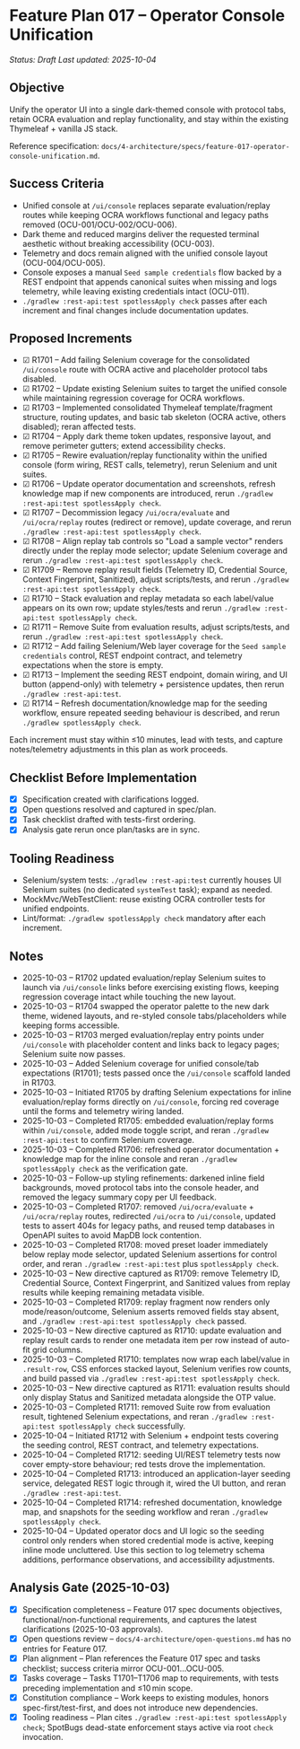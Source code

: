 # Feature Plan 017 – Operator Console Unification

_Status: Draft_
_Last updated: 2025-10-04_

## Objective
Unify the operator UI into a single dark-themed console with protocol tabs, retain OCRA evaluation and replay functionality, and stay within the existing Thymeleaf + vanilla JS stack.

Reference specification: `docs/4-architecture/specs/feature-017-operator-console-unification.md`.

## Success Criteria
- Unified console at `/ui/console` replaces separate evaluation/replay routes while keeping OCRA workflows functional and legacy paths removed (OCU-001/OCU-002/OCU-006).
- Dark theme and reduced margins deliver the requested terminal aesthetic without breaking accessibility (OCU-003).
- Telemetry and docs remain aligned with the unified console layout (OCU-004/OCU-005).
- Console exposes a manual `Seed sample credentials` flow backed by a REST endpoint that appends canonical suites when missing and logs telemetry, while leaving existing credentials intact (OCU-011).
- `./gradlew :rest-api:test spotlessApply check` passes after each increment and final changes include documentation updates.

## Proposed Increments
- ☑ R1701 – Add failing Selenium coverage for the consolidated `/ui/console` route with OCRA active and placeholder protocol tabs disabled.
- ☑ R1702 – Update existing Selenium suites to target the unified console while maintaining regression coverage for OCRA workflows.
- ☑ R1703 – Implemented consolidated Thymeleaf template/fragment structure, routing updates, and basic tab skeleton (OCRA active, others disabled); reran affected tests.
- ☑ R1704 – Apply dark theme token updates, responsive layout, and remove perimeter gutters; extend accessibility checks.
- ☑ R1705 – Rewire evaluation/replay functionality within the unified console (form wiring, REST calls, telemetry), rerun Selenium and unit suites.
- ☑ R1706 – Update operator documentation and screenshots, refresh knowledge map if new components are introduced, rerun `./gradlew :rest-api:test spotlessApply check`.
- ☑ R1707 – Decommission legacy `/ui/ocra/evaluate` and `/ui/ocra/replay` routes (redirect or remove), update coverage, and rerun `./gradlew :rest-api:test spotlessApply check`.
- ☑ R1708 – Align replay tab controls so "Load a sample vector" renders directly under the replay mode selector; update Selenium coverage and rerun `./gradlew :rest-api:test spotlessApply check`.
- ☑ R1709 – Remove replay result fields (Telemetry ID, Credential Source, Context Fingerprint, Sanitized), adjust scripts/tests, and rerun `./gradlew :rest-api:test spotlessApply check`.
- ☑ R1710 – Stack evaluation and replay metadata so each label/value appears on its own row; update styles/tests and rerun `./gradlew :rest-api:test spotlessApply check`.
- ☑ R1711 – Remove Suite from evaluation results, adjust scripts/tests, and rerun `./gradlew :rest-api:test spotlessApply check`.
- ☑ R1712 – Add failing Selenium/Web layer coverage for the `Seed sample credentials` control, REST endpoint contract, and telemetry expectations when the store is empty.
- ☑ R1713 – Implement the seeding REST endpoint, domain wiring, and UI button (append-only) with telemetry + persistence updates, then rerun `./gradlew :rest-api:test`.
- ☑ R1714 – Refresh documentation/knowledge map for the seeding workflow, ensure repeated seeding behaviour is described, and rerun `./gradlew spotlessApply check`.

Each increment must stay within ≤10 minutes, lead with tests, and capture notes/telemetry adjustments in this plan as work proceeds.

## Checklist Before Implementation
- [x] Specification created with clarifications logged.
- [x] Open questions resolved and captured in spec/plan.
- [x] Task checklist drafted with tests-first ordering.
- [x] Analysis gate rerun once plan/tasks are in sync.

## Tooling Readiness
- Selenium/system tests: `./gradlew :rest-api:test` currently houses UI Selenium suites (no dedicated `systemTest` task); expand as needed.
- MockMvc/WebTestClient: reuse existing OCRA controller tests for unified endpoints.
- Lint/format: `./gradlew spotlessApply check` mandatory after each increment.

## Notes

- 2025-10-03 – R1702 updated evaluation/replay Selenium suites to launch via `/ui/console` links before exercising existing flows, keeping regression coverage intact while touching the new layout.
- 2025-10-03 – R1704 swapped the operator palette to the new dark theme, widened layouts, and re-styled console tabs/placeholders while keeping forms accessible.
- 2025-10-03 – R1703 merged evaluation/replay entry points under `/ui/console` with placeholder content and links back to legacy pages; Selenium suite now passes.
- 2025-10-03 – Added Selenium coverage for unified console/tab expectations (R1701); tests passed once the `/ui/console` scaffold landed in R1703.
- 2025-10-03 – Initiated R1705 by drafting Selenium expectations for inline evaluation/replay forms directly on `/ui/console`, forcing red coverage until the forms and telemetry wiring landed.
- 2025-10-03 – Completed R1705: embedded evaluation/replay forms within `/ui/console`, added mode toggle script, and reran `./gradlew :rest-api:test` to confirm Selenium coverage.
- 2025-10-03 – Completed R1706: refreshed operator documentation + knowledge map for the inline console and reran `./gradlew spotlessApply check` as the verification gate.
- 2025-10-03 – Follow-up styling refinements: darkened inline field backgrounds, moved protocol tabs into the console header, and removed the legacy summary copy per UI feedback.
- 2025-10-03 – Completed R1707: removed `/ui/ocra/evaluate` + `/ui/ocra/replay` routes, redirected `/ui/ocra` to `/ui/console`, updated tests to assert 404s for legacy paths, and reused temp databases in OpenAPI suites to avoid MapDB lock contention.
- 2025-10-03 – Completed R1708: moved preset loader immediately below replay mode selector, updated Selenium assertions for control order, and reran `./gradlew :rest-api:test` plus `spotlessApply check`.
- 2025-10-03 – New directive captured as R1709: remove Telemetry ID, Credential Source, Context Fingerprint, and Sanitized values from replay results while keeping remaining metadata visible.
- 2025-10-03 – Completed R1709: replay fragment now renders only mode/reason/outcome, Selenium asserts removed fields stay absent, and `./gradlew :rest-api:test spotlessApply check` passed.
- 2025-10-03 – New directive captured as R1710: update evaluation and replay result cards to render one metadata item per row instead of auto-fit grid columns.
- 2025-10-03 – Completed R1710: templates now wrap each label/value in `.result-row`, CSS enforces stacked layout, Selenium verifies row counts, and build passed via `./gradlew :rest-api:test spotlessApply check`.
- 2025-10-03 – New directive captured as R1711: evaluation results should only display Status and Sanitized metadata alongside the OTP value.
- 2025-10-03 – Completed R1711: removed Suite row from evaluation result, tightened Selenium expectations, and reran `./gradlew :rest-api:test spotlessApply check` successfully.
- 2025-10-04 – Initiated R1712 with Selenium + endpoint tests covering the seeding control, REST contract, and telemetry expectations.
- 2025-10-04 – Completed R1712: seeding UI/REST telemetry tests now cover empty-store behaviour; red tests drove the implementation.
- 2025-10-04 – Completed R1713: introduced an application-layer seeding service, delegated REST logic through it, wired the UI button, and reran `./gradlew :rest-api:test`.
- 2025-10-04 – Completed R1714: refreshed documentation, knowledge map, and snapshots for the seeding workflow and reran `./gradlew spotlessApply check`.
- 2025-10-04 – Updated operator docs and UI logic so the seeding control only renders when stored credential mode is active, keeping inline mode uncluttered.
Use this section to log telemetry schema additions, performance observations, and accessibility adjustments.

## Analysis Gate (2025-10-03)
- [x] Specification completeness – Feature 017 spec documents objectives, functional/non-functional requirements, and captures the latest clarifications (2025-10-03 approvals).
- [x] Open questions review – `docs/4-architecture/open-questions.md` has no entries for Feature 017.
- [x] Plan alignment – Plan references the Feature 017 spec and tasks checklist; success criteria mirror OCU-001…OCU-005.
- [x] Tasks coverage – Tasks T1701–T1706 map to requirements, with tests preceding implementation and ≤10 min scope.
- [x] Constitution compliance – Work keeps to existing modules, honors spec-first/test-first, and does not introduce new dependencies.
- [x] Tooling readiness – Plan cites `./gradlew :rest-api:test spotlessApply check`; SpotBugs dead-state enforcement stays active via root `check` invocation.

